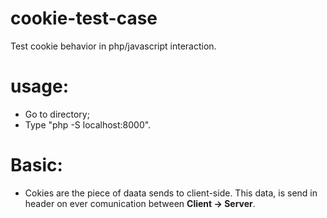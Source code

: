 # cookie-test-case
Test cookie behavior in php/javascript interaction.

# usage:
- Go to directory;
- Type "php -S localhost:8000".

# Basic:

- Cokies are the piece of daata sends to client-side. This data, is send in header on ever comunication between <strong>Client -> Server</strong>.
 